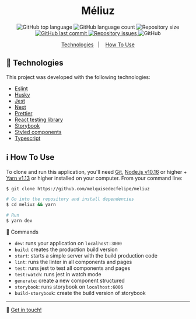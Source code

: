 <h1 align="center">Méliuz</h1>

<p align="center">
  <img alt="GitHub top language" src="https://img.shields.io/github/languages/top/melquisedecfelipe/meliuz.svg">

  <img alt="GitHub language count" src="https://img.shields.io/github/languages/count/melquisedecfelipe/meliuz.svg">

  <img alt="Repository size" src="https://img.shields.io/github/repo-size/melquisedecfelipe/meliuz.svg">

  <a href="https://github.com/melquisedecfelipe/meliuz/commits/master">
    <img alt="GitHub last commit" src="https://img.shields.io/github/last-commit/melquisedecfelipe/meliuz.svg">
  </a>

  <a href="https://github.com/melquisedecfelipe/meliuz/issues">
    <img alt="Repository issues" src="https://img.shields.io/github/issues/melquisedecfelipe/meliuz.svg">
  </a>

  <img alt="GitHub" src="https://img.shields.io/github/license/melquisedecfelipe/meliuz.svg">
</p>

<p align="center">
  <a href="#rocket-technologies">Technologies</a>&nbsp;&nbsp;&nbsp;|&nbsp;&nbsp;&nbsp;
  <a href="#information_source-how-to-use">How To Use</a>
</p>

## :rocket: Technologies

This project was developed with the following technologies:

- [Eslint](https://eslint.org/)
- [Husky](https://github.com/typicode/husky)
- [Jest](https://jestjs.io/)
- [Next](https://nextjs.org/)
- [Prettier](https://prettier.io/)
- [React testing library](https://testing-library.com/docs/react-testing-library/intro)
- [Storybook](https://storybook.js.org/)
- [Styled components](https://styled-components.com/)
- [Typescript](https://www.typescriptlang.org/)

## :information_source: How To Use

To clone and run this application, you'll need [Git](https://git-scm.com), [Node.js v10.16](https://nodejs.org/) or higher + [Yarn v1.13](https://yarnpkg.com/) or higher installed on your computer. From your command line:

```bash
$ git clone https://github.com/melquisedecfelipe/meliuz

# Go into the repository and install dependencies
$ cd meliuz && yarn

# Run
$ yarn dev
```

🔨 Commands
- `dev`: runs your application on `localhost:3000`
- `build`: creates the production build version
- `start`: starts a simple server with the build production code
- `lint`: runs the linter in all components and pages
- `test`: runs jest to test all components and pages
- `test:watch`: runs jest in watch mode
- `generate`: create a new component structured
- `storybook`: runs storybook on `localhost:6006`
- `build-storybook`: create the build version of storybook

---

:wave: [Get in touch!](https://www.linkedin.com/in/melquisedecfelipe/)
